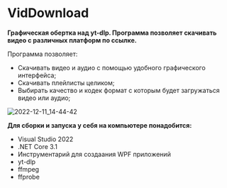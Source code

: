 # VidDownload
**Графическая обертка над yt-dlp. Программа позволяет скачивать видео с различных платформ по ссылке.**

Программа позволяет:
- Скачивать видео и аудио с помощью удобного графического интерфейса;
- Скачивать плейлисты целиком;
- Выбирать качество и кодек формат с которым будет загружаться видео или аудио;

![2022-12-11_14-44-42](https://user-images.githubusercontent.com/26280352/206901661-ad84a764-2ce7-4297-8990-51c1909e1b2f.png)

**Для сборки и запуска у себя на компьютере понадобится:**
- Visual Studio 2022
- .NET Core 3.1
- Инструментарий для создаания WPF приложений
- yt-dlp
- ffmpeg
- ffprobe
